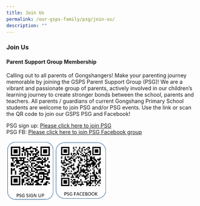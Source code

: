 ```yaml
---
title: Join Us
permalink: /our-gsps-family/psg/join-us/
description: ""
---
```

### **Join Us**
#### **Parent Support Group Membership**

Calling out to all parents of Gongshangers! Make your parenting journey memorable by joining the GSPS Parent Support Group (PSG)! We are a vibrant and passionate group of parents, actively involved in our children’s learning journey to create stronger bonds between the school, parents and teachers. All parents / guardians of current Gongshang Primary School students are welcome to join PSG and/or PSG events. Use the link or scan the QR code to join our GSPS PSG and Facebook!

PSG sign up:&nbsp;[Please click here to join PSG](https://form.gov.sg/#!/62d41e90a799de001262b291)<br>
PSG FB:&nbsp;[Please click here to join PSG Facebook group](https://www.facebook.com/groups/251891802049466/)

<img src="/images/psg%20sign%20up1.png" style="width:25%" align="left">
<img src="/images/psg%20sign%20up2.png" style="width:28%" align="left">